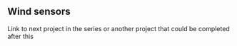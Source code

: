 ## Wind sensors

Link to next project in the series or another project that could be completed after this
